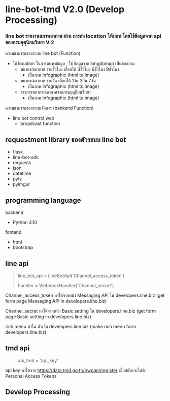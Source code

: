 # line-bot-tmd V2.0 (Develop Processing)
### line bot รายงานสภาพอากาศ ผ่าน การส่ง location ให้บอท โดยใช้ข้อมูลจาก api ของกรมอุตุนิยมวิทยา V.2



ความสามารถของระบบ line bot (Function)
* ใช้ location ในการค้นหาข้อมูล , ใช้ ข้อมูลจาก longdomap เป็นข้อความ
  * พยากรณ์อากาศ รายชั่วโมง เลือกได้ 3ชั่วโมง 6ชั่วโมง 9ชั่วโมง
    * เป็นภาพ infographic (html to image)
  * พยากรณ์อากาศ รายวัน เลือกได้ 1วัน 3วัน 7วัน
    * เป็นภาพ infographic (html to image)
  * ข่าวการพยากรณ์อากาศจากกรมอุตุนืยมวืทยา
    * เป็นภาพ infographic (html to image)

ความสามารถของระบบจัดการ (bankend Function)
* line bot control web
  * broadcast function

## requestment library ของตัวระบบ line bot
* flask
* line-bot-sdk
* requests
* json
* datetime
* pytz
* pyimgur

## programming language
backend
* Python 3.10

fontend
* html
* bootstrap

## line api
> line_bot_api = LineBotApi('Channel_access_token')
> 
> handler = WebhookHandler('Channel_secret')

Channel_access_token หาได้จากหน้า Messaging API ใน developers.line.biz (get form page Messaging API in developers.line.biz)

Channel_secret หาได้จากหน้า Basic setting ใน developers.line.biz (get form page Basic setting in developers.line.biz)


rich menu ทำใน ตัวเว็บ developers.line.biz (make rich menu form developers.line.biz)

## tmd api
> api_tmd = 'api_key'

api key หาได้จาก https://data.tmd.go.th/nwpapi/register เมื่อสมัครจะได้รับ Personal Access Tokens

## Develop Processing
